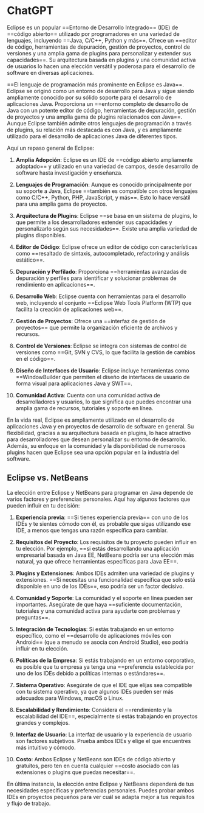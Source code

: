 # ChatGPT
Eclipse es un popular ==Entorno de Desarrollo Integrado== (IDE) de ==código abierto== utilizado por programadores en una variedad de lenguajes, incluyendo ==Java, C/C++, Python y más==. Ofrece un ==editor de código, herramientas de depuración, gestión de proyectos, control de versiones y una amplia gama de plugins para personalizar y extender sus capacidades==. Su arquitectura basada en plugins y una comunidad activa de usuarios lo hacen una elección versátil y poderosa para el desarrollo de software en diversas aplicaciones.

==El lenguaje de programación más prominente en Eclipse es Java==. Eclipse se originó como un entorno de desarrollo para Java y sigue siendo ampliamente conocido por su sólido soporte para el desarrollo de aplicaciones Java. Proporciona un ==entorno completo de desarrollo de Java con un potente editor de código, herramientas de depuración, gestión de proyectos y una amplia gama de plugins relacionados con Java==. Aunque Eclipse también admite otros lenguajes de programación a través de plugins, su relación más destacada es con Java, y es ampliamente utilizado para el desarrollo de aplicaciones Java de diferentes tipos.

Aquí un repaso general de Eclipse:

1. **Amplia Adopción**: Eclipse es un IDE de ==código abierto ampliamente adoptado== y utilizado en una variedad de campos, desde desarrollo de software hasta investigación y enseñanza.

2. **Lenguajes de Programación**: Aunque es conocido principalmente por su soporte a Java, Eclipse ==también es compatible con otros lenguajes como C/C++, Python, PHP, JavaScript, y más==. Esto lo hace versátil para una amplia gama de proyectos.

3. **Arquitectura de Plugins**: Eclipse ==se basa en un sistema de plugins, lo que permite a los desarrolladores extender sus capacidades y personalizarlo según sus necesidades==. Existe una amplia variedad de plugins disponibles.

4. **Editor de Código**: Eclipse ofrece un editor de código con características como ==resaltado de sintaxis, autocompletado, refactoring y análisis estático==.

5. **Depuración y Perfilado**: Proporciona ==herramientas avanzadas de depuración y perfiles para identificar y solucionar problemas de rendimiento en aplicaciones==.

6. **Desarrollo Web**: Eclipse cuenta con herramientas para el desarrollo web, incluyendo el conjunto ==Eclipse Web Tools Platform (WTP) que facilita la creación de aplicaciones web==.

7. **Gestión de Proyectos**: Ofrece una ==interfaz de gestión de proyectos== que permite la organización eficiente de archivos y recursos.

8. **Control de Versiones**: Eclipse se integra con sistemas de control de versiones como ==Git, SVN y CVS, lo que facilita la gestión de cambios en el código==.

9. **Diseño de Interfaces de Usuario**: Eclipse incluye herramientas como ==WindowBuilder que permiten el diseño de interfaces de usuario de forma visual para aplicaciones Java y SWT==.

10. **Comunidad Activa**: Cuenta con una comunidad activa de desarrolladores y usuarios, lo que significa que puedes encontrar una amplia gama de recursos, tutoriales y soporte en línea.

En la vida real, Eclipse es ampliamente utilizado en el desarrollo de aplicaciones Java y en proyectos de desarrollo de software en general. Su flexibilidad, gracias a su arquitectura basada en plugins, lo hace atractivo para desarrolladores que desean personalizar su entorno de desarrollo. Además, su enfoque en la comunidad y la disponibilidad de numerosos plugins hacen que Eclipse sea una opción popular en la industria del software.
## Eclipse vs. NetBeans
La elección entre Eclipse y NetBeans para programar en Java depende de varios factores y preferencias personales. Aquí hay algunos factores que pueden influir en tu decisión:

1. **Experiencia previa**: ==Si tienes experiencia previa== con uno de los IDEs y te sientes cómodo con él, es probable que sigas utilizando ese IDE, a menos que tengas una razón específica para cambiar.

2. **Requisitos del Proyecto**: Los requisitos de tu proyecto pueden influir en tu elección. Por ejemplo, ==si estás desarrollando una aplicación empresarial basada en Java EE, NetBeans podría ser una elección más natural, ya que ofrece herramientas específicas para Java EE==.

3. **Plugins y Extensiones**: Ambos IDEs admiten una variedad de plugins y extensiones. ==Si necesitas una funcionalidad específica que solo está disponible en uno de los IDEs==, eso podría ser un factor decisivo.

4. **Comunidad y Soporte**: La comunidad y el soporte en línea pueden ser importantes. Asegúrate de que haya ==suficiente documentación, tutoriales y una comunidad activa para ayudarte con problemas y preguntas==.

5. **Integración de Tecnologías**: Si estás trabajando en un entorno específico, como el ==desarrollo de aplicaciones móviles con Android== (que a menudo se asocia con Android Studio), eso podría influir en tu elección.

6. **Políticas de la Empresa**: Si estás trabajando en un entorno corporativo, es posible que tu empresa ya tenga una ==preferencia establecida por uno de los IDEs debido a políticas internas o estándares==.

7. **Sistema Operativo**: Asegúrate de que el IDE que elijas sea compatible con tu sistema operativo, ya que algunos IDEs pueden ser más adecuados para Windows, macOS o Linux.

8. **Escalabilidad y Rendimiento**: Considera el ==rendimiento y la escalabilidad del IDE==, especialmente si estás trabajando en proyectos grandes y complejos.

9. **Interfaz de Usuario**: La interfaz de usuario y la experiencia de usuario son factores subjetivos. Prueba ambos IDEs y elige el que encuentres más intuitivo y cómodo.

10. **Costo**: Ambos Eclipse y NetBeans son IDEs de código abierto y gratuitos, pero ten en cuenta cualquier ==costo asociado con las extensiones o plugins que puedas necesitar==.

En última instancia, la elección entre Eclipse y NetBeans dependerá de tus necesidades específicas y preferencias personales. Puedes probar ambos IDEs en proyectos pequeños para ver cuál se adapta mejor a tus requisitos y flujo de trabajo.